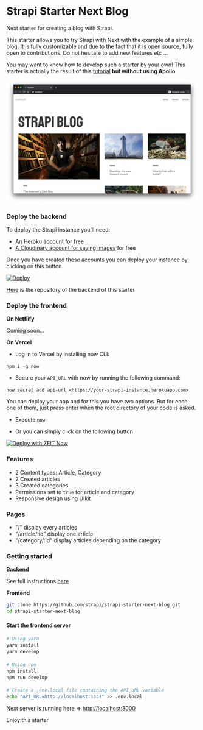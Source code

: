 # Strapi Starter Next Blog

Next starter for creating a blog with Strapi.

This starter allows you to try Strapi with Next with the example of a simple blog. It is fully customizable and due to the fact that it is open source, fully open to contributions. Do not hesitate to add new features etc ...

You may want to know how to develop such a starter by your own! This starter is actually the result of this [tutorial](https://strapi.io/blog/build-a-blog-with-next-react-js-strapi-and-apollo) **but without using Apollo**

![screenshot image](/screenshot.png)

### Deploy the backend

To deploy the Strapi instance you'll need:

- [An Heroku account](https://signup.heroku.com/) for free
- [A Cloudinary account for saving images](https://cloudinary.com/users/register/free) for free

Once you have created these accounts you can deploy your instance by clicking on this button

[![Deploy](https://www.herokucdn.com/deploy/button.svg)](https://heroku.com/deploy?template=https://github.com/strapi/strapi-starter-blog)

[Here](https://github.com/strapi/strapi-starter-blog) is the repository of the backend of this starter

### Deploy the frontend

**On Netflify**

Coming soon...

**On Vercel**

  - Log in to Vercel by installing now CLI:

  `npm i -g now`

  - Secure your `API_URL` with now by running the following command:

  `now secret add api-url <https://your-strapi-instance.herokuapp.com>`

You can deploy your app and for this you have two options. But for each one of them, just press enter when the root directory of your code is asked.

  - Execute `now`

  - Or you can simply click on the following button

[![Deploy with ZEIT Now](https://zeit.co/button)](https://zeit.co/new/project?template=https://github.com/strapi/strapi-starter-next-blog)

### Features

- 2 Content types: Article, Category
- 2 Created articles
- 3 Created categories
- Permissions set to `true` for article and category
- Responsive design using UIkit

### Pages

- "/" display every articles
- "/article/:id" display one article
- "/category/:id" display articles depending on the category

### Getting started

**Backend**

See full instructions [here](https://github.com/strapi/strapi-starter-blog)

**Frontend**

```bash
git clone https://github.com/strapi/strapi-starter-next-blog.git
cd strapi-starter-next-blog
```

#### Start the frontend server

```bash
# Using yarn
yarn install
yarn develop

# Using npm
npm install
npm run develop

# Create a .env.local file containing the API_URL variable
echo "API_URL=http://localhost:1337" >> .env.local
```

Next server is running here => [http://localhost:3000](http://localhost:3000)

Enjoy this starter
